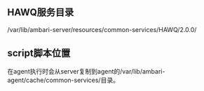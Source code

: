 ## HAWQ服务目录
/var/lib/ambari-server/resources/common-services/HAWQ/2.0.0/

## script脚本位置
在agent执行时会从server复制到agent的/var/lib/ambari-agent/cache/common-services/目录。